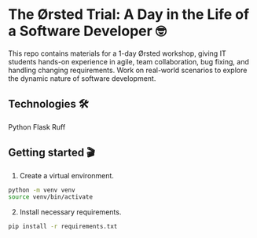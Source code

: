 # The Ørsted Trial: A Day in the Life of a Software Developer 🤓
This repo contains materials for a 1-day Ørsted workshop, giving IT students hands-on experience in agile, team collaboration, bug fixing, and handling changing requirements. Work on real-world scenarios to explore the dynamic nature of software development.

## Technologies 🛠
Python
Flask
Ruff

## Getting started 🎬
1. Create a virtual environment.

```bash
python -m venv venv
source venv/bin/activate
```

2. Install necessary requirements.

```bash
pip install -r requirements.txt
```